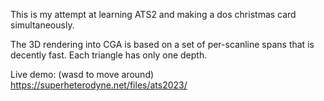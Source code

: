 This is my attempt at learning ATS2 and making a dos christmas card simultaneously.

The 3D rendering into CGA is based on a set of per-scanline spans that is decently fast.  Each triangle has only one depth.

Live demo: (wasd to move around) https://superheterodyne.net/files/ats2023/

